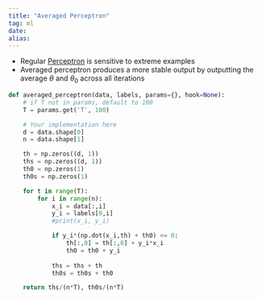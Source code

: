 ```yaml
---
title: "Averaged Perceptron"
tag: ml
date: 
alias:
---
```


- Regular [Perceptron](ML/Perceptron.md) is sensitive to extreme examples
- Averaged perceptron produces a more stable output by outputting the average $\theta$ and $\theta_0$ across all iterations

```python
def averaged_perceptron(data, labels, params={}, hook=None):
    # if T not in params, default to 100
    T = params.get('T', 100)

    # Your implementation here
    d = data.shape[0]
    n = data.shape[1]

    th = np.zeros((d, 1))
    ths = np.zeros((d, 1))
    th0 = np.zeros(1)
    th0s = np.zeros(1)

    for t in range(T):
        for i in range(n):
            x_i = data[:,i]
            y_i = labels[0,i]
            #print(x_i, y_i)

            if y_i*(np.dot(x_i,th) + th0) <= 0:
                th[:,0] = th[:,0] + y_i*x_i
                th0 = th0 + y_i
            
            ths = ths + th
            th0s = th0s + th0

    return ths/(n*T), th0s/(n*T)
```

